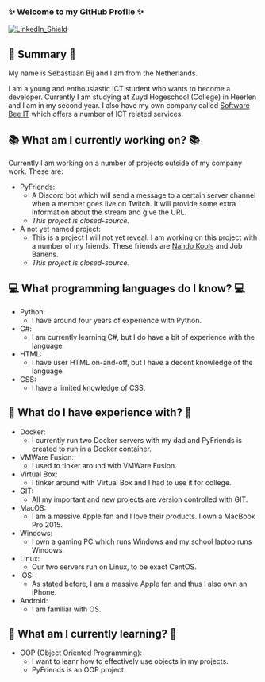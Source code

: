 ### ✨ Welcome to my GitHub Profile ✨
[![LinkedIn_Shield](https://img.shields.io/badge/LinkedIn-0077b5?style=for-the-badge&logo=linkedin)](https://www.linkedin.com/in/sebastiaan-bij/)
## 📖 Summary 📖
My name is Sebastiaan Bij and I am from the Netherlands.

I am a young and enthousiastic ICT student who wants to become a developer. Currently I am studying at Zuyd Hogeschool (College) in Heerlen and I am in my second year. I also have my own company called [Software Bee IT](https://software-bee-it.nl) which offers a number of ICT related services.

## 📚 What am I currently working on? 📚
Currently I am working on a number of projects outside of my company work. These are:
- PyFriends:
  - A Discord bot which will send a message to a certain server channel when a member goes live on Twitch. It will provide some extra information about the stream and give the URL.
  - *This project is closed-source.*
- A not yet named project:
  - This is a project I will not yet reveal. I am working on this project with a number of my friends. These friends are [Nando Kools](https://github.com/BlaxadowFire) and Job Banens.
  - *This project is closed-source.*

## 💻 What programming languages do I know? 💻
- Python:
  - I have around four years of experience with Python.
- C#:
  - I am currently learning C#, but I do have a bit of experience with the language.
- HTML:
  - I have user HTML on-and-off, but I have a decent knowledge of the language.
- CSS:
  - I have a limited knowledge of CSS.

## 🔧 What do I have experience with? 🔧
- Docker:
  - I currently run two Docker servers with my dad and PyFriends is created to run in a Docker container.
- VMWare Fusion:
  - I used to tinker around with VMWare Fusion.
- Virtual Box:
  - I tinker around with Virtual Box and I had to use it for college.
- GIT:
  - All my important and new projects are version controlled with GIT.
- MacOS:
  - I am a massive Apple fan and I love their products. I own a MacBook Pro 2015.
- Windows:
  - I own a gaming PC which runs Windows and my school laptop runs Windows.
- Linux:
  - Our two servers run on Linux, to be exact CentOS.
- IOS:
  - As stated before, I am a massive Apple fan and thus I also own an iPhone.
- Android:
  - I am familiar with OS.

## 🔣 What am I currently learning? 🔣
- OOP (Object Oriented Programming):
  - I want to leanr how to effectively use objects in my projects.
  - PyFriends is an OOP project.

